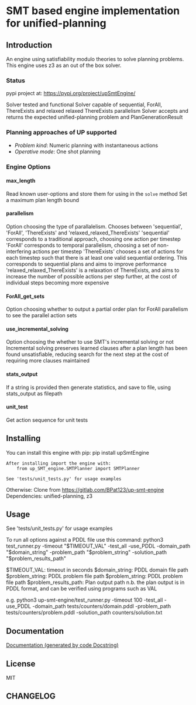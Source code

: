 # SMT based engine implementation for unified-planning

## Introduction
An engine using satisfiability modulo theories to solve planning problems. This engine uses z3 as an out of the box solver.

### Status
pypi project at: https://pypi.org/project/upSmtEngine/

Solver tested and functional
    Solver capable of sequential, ForAll, ThereExists and relaxed relaxed ThereExists parallelism
Solver accepts and returns the expected unified-planning problem and PlanGenerationResult

### Planning approaches of UP supported
- *Problem kind*: Numeric planning with instantaneous actions
- *Operative mode*: One shot planning


### Engine Options
#### max_length
Read known user-options and store them for using in the `solve` method
Set a maximum plan length bound
#### parallelism
Option choosing the type of parallalelism. Chooses between 'sequential', 'ForAll', 'ThereExists' and 'relaxed_relaxed_ThereExists'
'sequential' corresponds to a traditional approach, choosing one action per timestep
'ForAll' corresponds to temporal parallelism, choosing a set of non-interfering actions per timestep
'ThereExists' chooses a set of actions for each timestep such that there is at least one valid sequential ordering. This corresponds to sequential plans and aims to improve performance
'relaxed_relaxed_ThereExists' is a relaxation of ThereExists, and aims to increase the number of possible actions per step further, at the cost of individual steps becoming more expensive
#### ForAll_get_sets
Option choosing whether to output a partial order plan for ForAll parallelism to see the parallel action sets
#### use_incremental_solving
Option choosing the whether to use SMT's incremental solving or not
Incremental solving preserves learned clauses after a plan length has been found unsatisfiable, reducing search for the next step at the cost of requiring more clauses maintained
#### stats_output
If a string is provided then generate statistics, and save to file, using stats_output as filepath
#### unit_test
Get action sequence for unit tests


## Installing
You can install this engine with pip: 
    pip install upSmtEngine

    After installing import the engine with:
        from up_SMT_engine.SMTPlanner import SMTPlanner
    
    See 'tests/unit_tests.py' for usage examples

Otherwise:
    Clone from https://gitlab.com/BPat123/up-smt-engine
    Dependencies: unified-planning, z3

## Usage
See 'tests/unit_tests.py' for usage examples

To run all options against a PDDL file use this command:
python3 test_runner.py -timeout "$TIMEOUT_VAL" -test_all -use_PDDL -domain_path "$domain_string" -problem_path "$problem_string" -solution_path "$problem_results_path"

$TIMEOUT_VAL: timeout in seconds
$domain_string: PDDL domain file path
$problem_string: PDDL problem file path
$problem_string: PDDL problem file path
$problem_results_path: Plan output path
n.b. the plan output is in PDDL format, and can be verified using programs such as VAL

e.g.
python3 up-smt-engine/test_runner.py -timeout 100 -test_all -use_PDDL -domain_path tests/counters/domain.pddl -problem_path tests/counters/problem.pddl -solution_path counters/solution.txt

## Documentation

[Documentation (generated by code Docstring)](https://bpat123.gitlab.io/up-smt-engine/html/)

## License

MIT

## CHANGELOG
